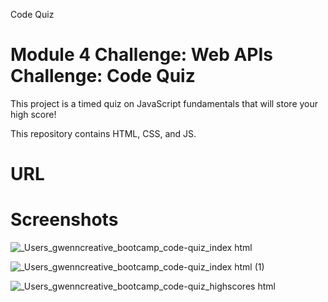 Code Quiz

<h1>Module 4 Challenge: Web APIs Challenge: Code Quiz</h1>

<p>This project is a timed quiz on JavaScript fundamentals that will store your high score!</p>
  
<p>This repository contains HTML, CSS, and JS.</p>

<h1>URL</h1>



<h1>Screenshots</h1>

![_Users_gwenncreative_bootcamp_code-quiz_index html](https://github.com/gwennr-t/code-quiz/assets/150493048/711f8d75-0048-4153-84b4-5c74098199ea)

![_Users_gwenncreative_bootcamp_code-quiz_index html (1)](https://github.com/gwennr-t/code-quiz/assets/150493048/fc9fed43-326b-48e5-ab2c-6171efea4059)

![_Users_gwenncreative_bootcamp_code-quiz_highscores html](https://github.com/gwennr-t/code-quiz/assets/150493048/797e6514-2464-4ba1-a5b7-567e57ef64aa)
